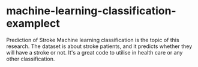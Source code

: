 # machine-learning-classification-examplect
Prediction of Stroke 
Machine learning classification is the topic of this research. The dataset is about stroke patients, and it predicts whether they will have a stroke or not.
It's a great code to utilise in health care or any other classification.
